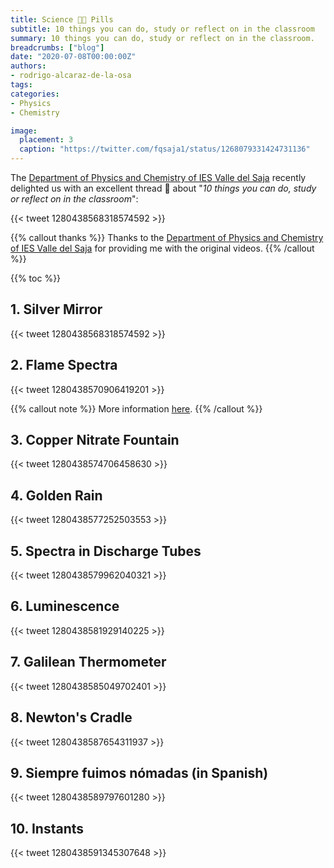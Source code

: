 ```yaml
---
title: Science 💊💊 Pills
subtitle: 10 things you can do, study or reflect on in the classroom
summary: 10 things you can do, study or reflect on in the classroom.
breadcrumbs: ["blog"]
date: "2020-07-08T00:00:00Z"
authors:
- rodrigo-alcaraz-de-la-osa
tags:
categories:
- Physics
- Chemistry

image:
  placement: 3
  caption: "https://twitter.com/fqsaja1/status/1268079331424731136"
---
```


The [Department of Physics and Chemistry of IES Valle del Saja](http://www.fqsaja.com) recently delighted us with an excellent thread 🧵 about "*10 things you can do, study or reflect on in the classroom*":

{{< tweet 1280438568318574592 >}}

{{% callout thanks %}}
Thanks to the [Department of Physics and Chemistry of IES Valle del Saja](http://www.fqsaja.com) for providing me with the original videos.
{{% /callout %}}

{{% toc %}}

## 1. Silver Mirror
{{< tweet 1280438568318574592 >}}

## 2. Flame Spectra
{{< tweet 1280438570906419201 >}}

{{% callout note %}}
More information [here](https://www.usgs.gov/media/images/what-minerals-produce-colors-fireworks).
{{% /callout %}}

## 3. Copper Nitrate Fountain
{{< tweet 1280438574706458630 >}}

## 4. Golden Rain
{{< tweet 1280438577252503553 >}}

## 5. Spectra in Discharge Tubes
{{< tweet 1280438579962040321 >}}

## 6. Luminescence
{{< tweet 1280438581929140225 >}}

## 7. Galilean Thermometer
{{< tweet 1280438585049702401 >}}

## 8. Newton's Cradle
{{< tweet 1280438587654311937 >}}

## 9. Siempre fuimos nómadas (in Spanish)
{{< tweet 1280438589797601280 >}}

## 10. Instants
{{< tweet 1280438591345307648 >}}